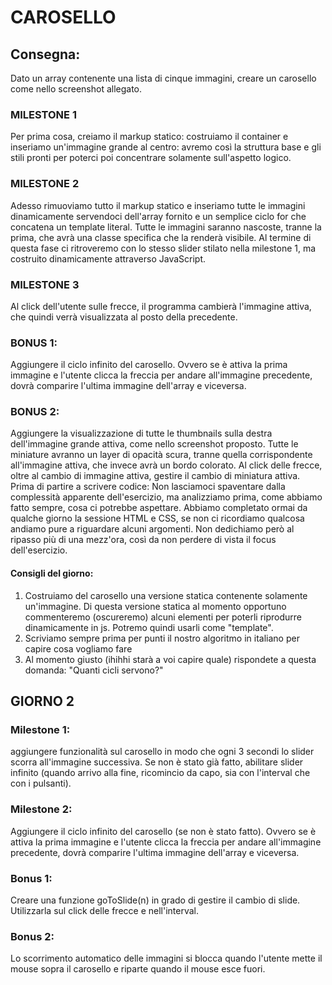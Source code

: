 # CAROSELLO

## Consegna:

Dato un array contenente una lista di cinque immagini, creare un carosello come nello screenshot allegato.

### MILESTONE 1

Per prima cosa, creiamo il markup statico: costruiamo il container e inseriamo un'immagine grande al centro: avremo così la struttura base e gli stili pronti per poterci poi concentrare solamente sull'aspetto logico.

### MILESTONE 2

Adesso rimuoviamo tutto il markup statico e inseriamo tutte le immagini dinamicamente servendoci dell'array fornito e un semplice ciclo for che concatena un template literal.
Tutte le immagini saranno nascoste, tranne la prima, che avrà una classe specifica che la renderà visibile.
Al termine di questa fase ci ritroveremo con lo stesso slider stilato nella milestone 1, ma costruito dinamicamente attraverso JavaScript.

### MILESTONE 3

Al click dell'utente sulle frecce, il programma cambierà l'immagine attiva, che quindi verrà visualizzata al posto della precedente.

### BONUS 1:

Aggiungere il ciclo infinito del carosello. Ovvero se è attiva la prima immagine e l'utente clicca la freccia per andare all'immagine precedente, dovrà comparire l'ultima immagine dell'array e viceversa.

### BONUS 2:

Aggiungere la visualizzazione di tutte le thumbnails sulla destra dell'immagine grande attiva, come nello screenshot proposto. Tutte le miniature avranno un layer di opacità scura, tranne quella corrispondente all'immagine attiva, che invece avrà un bordo colorato.
Al click delle frecce, oltre al cambio di immagine attiva, gestire il cambio di miniatura attiva.
Prima di partire a scrivere codice:
Non lasciamoci spaventare dalla complessità apparente dell'esercizio, ma analizziamo prima, come abbiamo fatto sempre, cosa ci potrebbe aspettare. Abbiamo completato ormai da qualche giorno la sessione HTML e CSS, se non ci ricordiamo qualcosa andiamo pure a riguardare alcuni argomenti. Non dedichiamo però al ripasso più di una mezz'ora, così da non perdere di vista il focus dell'esercizio.

#### Consigli del giorno:

1. Costruiamo del carosello una versione statica contenente solamente un'immagine. Di questa versione statica al momento opportuno commenteremo (oscureremo) alcuni elementi per poterli riprodurre dinamicamente in js. Potremo quindi usarli come "template".
2. Scriviamo sempre prima per punti il nostro algoritmo in italiano per capire cosa vogliamo fare
3. Al momento giusto (ihihhi starà a voi capire quale) rispondete a questa domanda: "Quanti cicli servono?"

## GIORNO 2

### Milestone 1:

aggiungere funzionalità sul carosello in modo che ogni 3 secondi lo slider scorra all'immagine successiva. Se non è stato già fatto, abilitare slider infinito (quando arrivo alla fine, ricomincio da capo, sia con l'interval che con i pulsanti).

### Milestone 2:

Aggiungere il ciclo infinito del carosello (se non è stato fatto). Ovvero se è attiva la prima immagine e l'utente clicca la freccia per andare all'immagine precedente, dovrà comparire l'ultima immagine dell'array e viceversa.

### Bonus 1:

Creare una funzione goToSlide(n) in grado di gestire il cambio di slide. Utilizzarla sul click delle frecce e nell'interval.

### Bonus 2:

Lo scorrimento automatico delle immagini si blocca quando l'utente mette il mouse sopra il carosello e riparte quando il mouse esce fuori.
